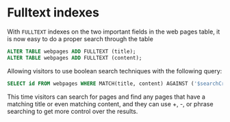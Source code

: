 # Fulltext indexes

With `FULLTEXT` indexes on the two important fields in the web pages table, it is now easy to do a proper search through the table
```sql
ALTER TABLE webpages ADD FULLTEXT (title);
ALTER TABLE webpages ADD FULLTEXT (content);
```

Allowing visitors to use boolean search techniques with the following query:
```sql
SELECT id FROM webpages WHERE MATCH(title, content) AGAINST ('$searchCriteria' IN BOOLEAN MODE);
```

This time visitors can search for pages and find any pages that have a matching title or even matching content, and they can use +, -, or phrase searching to get more control over the results.
